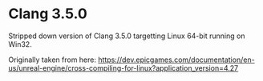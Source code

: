 
Clang 3.5.0
===========

Stripped down version of Clang 3.5.0 targetting Linux 64-bit running on Win32.

Originally taken from here:
https://dev.epicgames.com/documentation/en-us/unreal-engine/cross-compiling-for-linux?application_version=4.27
